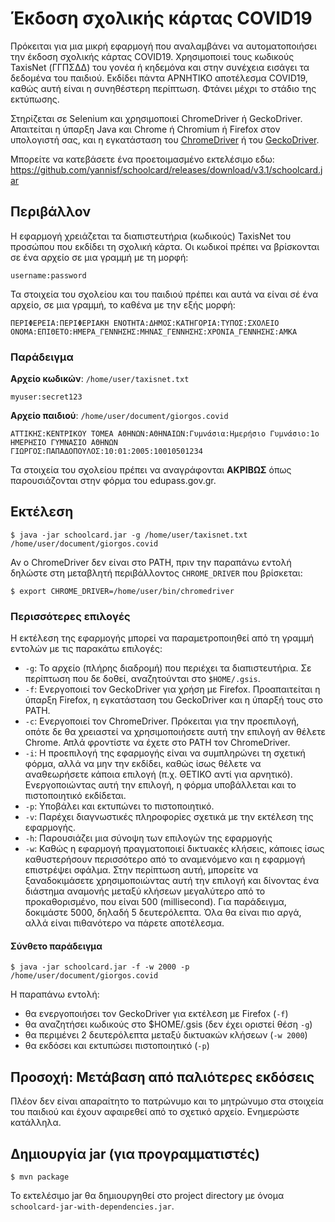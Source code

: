 # Έκδοση σχολικής κάρτας COVID19

Πρόκειται για μια μικρή εφαρμογή που αναλαμβάνει να αυτοματοποιήσει την έκδοση σχολικής κάρτας COVID19.
Χρησιμοποιεί τους κωδικούς TaxisNet (ΓΓΠΣΔΔ) του γονέα ή κηδεμόνα και στην συνέχεια εισάγει τα δεδομένα του παιδιού.
Εκδίδει πάντα ΑΡΝΗΤΙΚΟ αποτέλεσμα COVID19, καθώς αυτή είναι η συνηθέστερη περίπτωση.
Φτάνει μέχρι το στάδιο της εκτύπωσης.

Στηρίζεται σε Selenium και χρησιμοποιεί ChromeDriver ή GeckoDriver. 
Απαιτείται η ύπαρξη Java και Chrome ή Chromium ή Firefox στον υπολογιστή σας, 
και η εγκατάσταση του [ChromeDriver](https://chromedriver.chromium.org/downloads)
ή του [GeckoDriver](https://github.com/mozilla/geckodriver/releases).

Μπορείτε να κατεβάσετε ένα προετοιμασμένο εκτελέσιμο εδω: https://github.com/yannisf/schoolcard/releases/download/v3.1/schoolcard.jar

## Περιβάλλον

Η εφαρμογή χρειάζεται τα διαπιστευτήρια (κωδικούς) TaxisNet του προσώπου που εκδίδει τη σχολική κάρτα.
Οι κωδικοί πρέπει να βρίσκονται σε ένα αρχείο σε μια γραμμή με τη μορφή:
```
username:password
```

Τα στοιχεία του σχολείου και του παιδιού πρέπει και αυτά να είναι σέ ένα αρχείο, σε μια γραμμή, το καθένα με την εξής μορφή:

```
ΠΕΡΙΦΕΡΕΙΑ:ΠΕΡΙΦΕΡΙΑΚΗ ΕΝΟΤΗΤΑ:ΔΗΜΟΣ:ΚΑΤΗΓΟΡΙΑ:ΤΥΠΟΣ:ΣΧΟΛΕΙΟ
ΟΝΟΜΑ:ΕΠΙΘΕΤΟ:ΗΜΕΡΑ_ΓΕΝΝΗΣΗΣ:ΜΗΝΑΣ_ΓΕΝΝΗΣΗΣ:ΧΡΟΝΙΑ_ΓΕΝΝΗΣΗΣ:ΑΜΚΑ
```

### Παράδειγμα

**Αρχείο κωδικών**: `/home/user/taxisnet.txt`
```
myuser:secret123
```

**Αρχείο παιδιού**: `/home/user/document/giorgos.covid`

```
ΑΤΤΙΚΗΣ:ΚΕΝΤΡΙΚΟΥ ΤΟΜΕΑ ΑΘΗΝΩΝ:ΑΘΗΝΑΙΩΝ:Γυμνάσια:Ημερήσιο Γυμνάσιο:1ο ΗΜΕΡΗΣΙΟ ΓΥΜΝΑΣΙΟ ΑΘΗΝΩΝ
ΓΙΩΡΓΟΣ:ΠΑΠΑΔΟΠΟΥΛΟΣ:10:01:2005:10010501234
```

Τα στοιχεία του σχολείου πρέπει να αναγράφονται **ΑΚΡΙΒΩΣ** όπως παρουσιάζονται στην φόρμα του edupass.gov.gr. 

## Εκτέλεση

    $ java -jar schoolcard.jar -g /home/user/taxisnet.txt /home/user/document/giorgos.covid

Αν ο ChromeDriver δεν είναι στο PATH, πριν την παραπάνω εντολή δηλώστε στη μεταβλητή περιβάλλοντος `CHROME_DRIVER` που βρίσκεται:

    $ export CHROME_DRIVER=/home/user/bin/chromedriver

### Περισσότερες επιλογές

Η εκτέλεση της εφαρμογής μπορεί να παραμετροποιηθεί από τη γραμμή εντολών με τις παρακάτω επιλογές:

* `-g`: Το αρχείο (πλήρης διαδρομή) που περιέχει τα διαπιστευτήρια. Σε περίπτωση που δε δοθεί, αναζητούνται στο `$ΗΟΜΕ/.gsis`. 
* `-f`: Ενεργοποιεί τον GeckoDriver για χρήση με Firefox. Προαπαιτείται η ύπαρξη Firefox, η εγκατάσταση του GeckoDriver και η ύπαρξή τους στο PATH.
* `-c`: Ενεργοποιεί τον ChromeDriver. Πρόκειται για την προεπιλογή, οπότε δε θα χρειαστεί να χρησιμοποιήσετε αυτή την επιλογή αν θέλετε Chrome. Απλά φροντίστε να έχετε στο PATH τον ChromeDriver.
* `-i`: Η προεπιλογή της εφαρμογής είναι να συμπληρώνει τη σχετική φόρμα, αλλά να μην την εκδίδει,
καθώς ίσως θέλετε να αναθεωρήσετε κάποια επιλογή (π.χ. ΘΕΤΙΚΟ αντί για αρνητικό). 
Ενεργοποιώντας αυτή την επιλογή, η φόρμα υποβάλλεται και το πιστοποιητικό εκδίδεται.
* `-p`: Υποβάλει και εκτυπώνει το πιστοποιητικό. 
* `-v`: Παρέχει διαγνωστικές πληροφορίες σχετικά με την εκτέλεση της εφαρμογής.
* `-h`: Παρουσιάζει μια σύνοψη των επιλογών της εφαρμογής
* `-w`: Καθώς η εφαρμογή πραγματοποιεί δικτυακές κλήσεις, 
κάποιες ίσως καθυστερήσουν περισσότερο από το αναμενόμενο και η εφαρμογή επιστρέψει σφάλμα.
Στην περίπτωση αυτή, μπορείτε να ξαναδοκιμάσετε χρησιμοποιώντας αυτή την επιλογή και δίνοντας 
ένα διάστημα αναμονής μεταξύ κλήσεων μεγαλύτερο από το προκαθορισμένο, που είναι 500 (millisecond).
Για παράδειγμα, δοκιμάστε 5000, δηλαδή 5 δευτερόλεπτα. Όλα θα είναι πιο αργά, 
αλλά είναι πιθανότερο να πάρετε αποτέλεσμα.

#### Σύνθετο παράδειγμα

    $ java -jar schoolcard.jar -f -w 2000 -p /home/user/document/giorgos.covid

Η παραπάνω εντολή:
* θα ενεργοποιήσει τον GeckoDriver για εκτέλεση με Firefox (`-f`)
* θα αναζητήσει κωδικούς στο $HOME/.gsis (δεν έχει οριστεί θέση `-g`)
* θα περιμένει 2 δευτερόλεπτα μεταξύ δικτυακών κλήσεων (`-w 2000`)
* θα εκδόσει και εκτυπώσει πιστοποιητικό (`-p`)

## Προσοχή: Μετάβαση από παλιότερες εκδόσεις
Πλέον δεν είναι απαραίτητο το πατρώνυμο και το μητρώνυμο στα στοιχεία του παιδιού και έχουν αφαιρεθεί από το σχετικό αρχείο. Ενημερώστε κατάλληλα. 

## Δημιουργία jar (για προγραμματιστές)

    $ mvn package

Το εκτελέσιμο jar θα δημιουργηθεί στο project directory με όνομα `schoolcard-jar-with-dependencies.jar`. 
